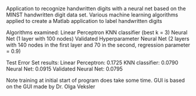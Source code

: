 Application to recognize handwritten digits with a neural net based on the MINST handwritten digit data set. 
Various machine learning algorithms applied to create a Matlab application to label handwritten digits

Algorithms examined: 
Linear Perceptron 
KNN classifier (best k = 3) 
Neural Net (1 layer with 100 nodes)
Validated Hyperparameter Neural Net (2 layers with 140 nodes in the first layer and 70 in the second, regression parameter = 0.9) 

Test Error Set results: 
Linear Perceptron: 0.1725
KNN classifier:  0.0790
Neural Net: 0.0915
Validated Neural Net: 0.0795


Note training at initial start of program does take some time. 
GUI is based on the GUI made by Dr. Olga Veksler
